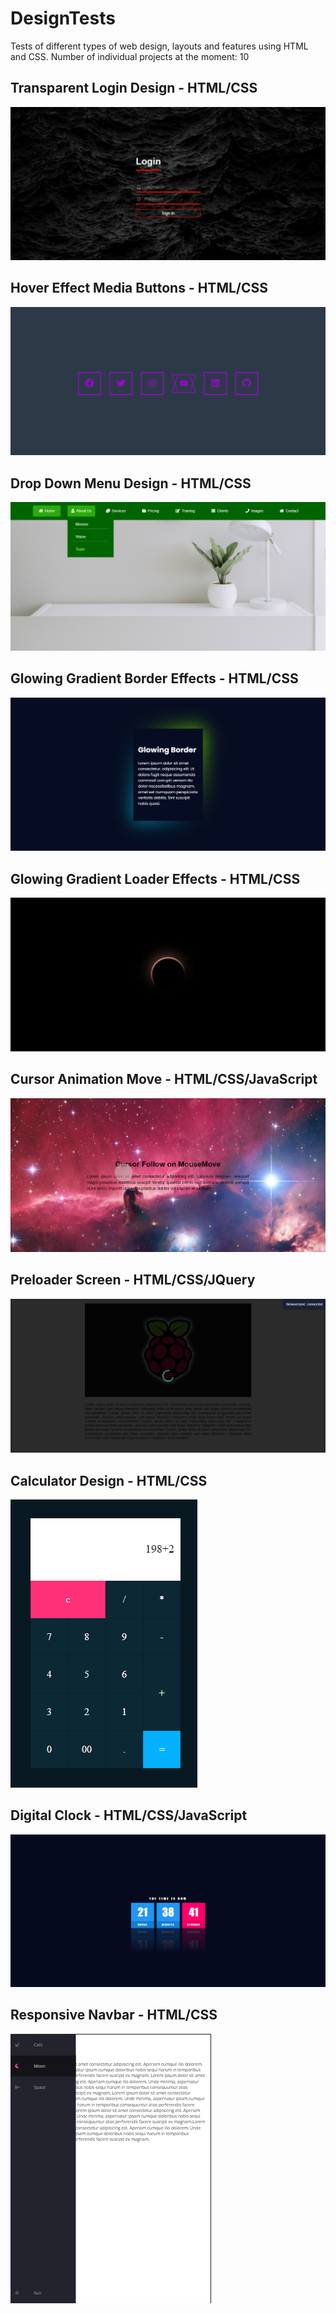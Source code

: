 # DesignTests
Tests of different types of web design, layouts and features using HTML and CSS.
Number of individual projects at the moment: 10

## Transparent Login Design - HTML/CSS
![](/images/Transparent-Login-Design.png?w=512)

## Hover Effect Media Buttons - HTML/CSS
![](/images/Hover-Effect-Media-Button.png?w=512)

## Drop Down Menu Design - HTML/CSS
![](/images/Drop-Down-Menu.png?w=512)

## Glowing Gradient Border Effects - HTML/CSS
![](/images/Glowing-Gradient-Border.png?w=512)

## Glowing Gradient Loader Effects - HTML/CSS
![](/images/Glowing-Gradient-Loader.png?w=512)

## Cursor Animation Move - HTML/CSS/JavaScript
![](/images/Cursor-Animation.png?w=512)

## Preloader Screen - HTML/CSS/JQuery
![](/images/Preloader-Screen.png?w=512)

## Calculator Design - HTML/CSS
![](/images/Calculator.png?w=512)

## Digital Clock - HTML/CSS/JavaScript
![](/images/Digital-Clock.png?w=512)

## Responsive Navbar - HTML/CSS
![](/images/Responsive-Navbar.png?w=512)



